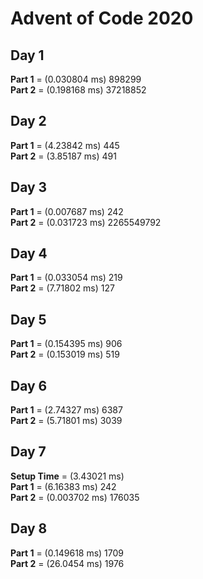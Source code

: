 # Advent of Code 2020

## Day 1
**Part 1** = (0.030804 ms) 898299 <br />
**Part 2** = (0.198168 ms) 37218852 <br />

## Day 2
**Part 1** = (4.23842 ms) 445 <br />
**Part 2** = (3.85187 ms) 491 <br />

## Day 3
**Part 1** = (0.007687 ms) 242 <br />
**Part 2** = (0.031723 ms) 2265549792 <br />

## Day 4
**Part 1** = (0.033054 ms) 219 <br />
**Part 2** = (7.71802 ms) 127 <br />

## Day 5
**Part 1** = (0.154395 ms) 906 <br />
**Part 2** = (0.153019 ms) 519 <br />

## Day 6
**Part 1** = (2.74327 ms) 6387 <br />
**Part 2** = (5.71801 ms) 3039 <br />

## Day 7
**Setup Time** = (3.43021 ms) <br />
**Part 1** = (6.16383 ms) 242 <br />
**Part 2** = (0.003702 ms) 176035 <br />

## Day 8
**Part 1** = (0.149618 ms) 1709 <br />
**Part 2** = (26.0454 ms) 1976 <br />
